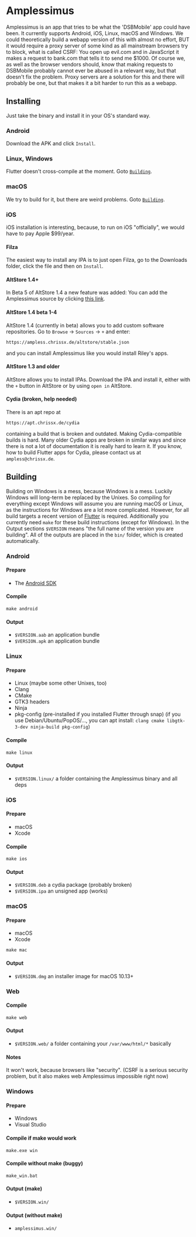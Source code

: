 # Amplessimus
Amplessimus is an app that tries to be what the 'DSBMobile' app could
have been. It currently supports Android, iOS, Linux, macOS and
Windows. We could theoretically build a webapp version of this with
almost no effort, BUT it would require a proxy server of some kind as
all mainstream browsers try to block, what is called CSRF: You open up
evil.com and in JavaScript it makes a request to bank.com that tells
it to send me $1000. Of course we, as well as the browser vendors
should, know that making requests to DSBMobile probably cannot ever
be abused in a relevant way, but that doesn't fix the problem. Proxy
servers are a solution for this and there will probably be one, but
that makes it a bit harder to run this as a webapp.

## Installing
Just take the binary and install it in your OS's standard way.
### Android
Download the APK and click `Install`.
### Linux, Windows
Flutter doesn't cross-compile at the moment. Goto [`Building`](#build).
### macOS
We try to build for it, but there are weird problems. Goto [`Building`](#build).
### iOS
iOS installation is interesting, because, to run on iOS "officially",
we would have to pay Apple $99/year.
#### Filza
The easiest way to install any IPA is to just open Filza, go to the
Downloads folder, click the file and then on `Install`.
#### AltStore 1.4+
In Beta 5 of AltStore 1.4 a new feature was added: You can add the Amplessimus
source by clicking
[this link](altstore://source?url=https://ampless.chrissx.de/altstore/stable.json).
#### AltStore 1.4 beta 1-4
AltStore 1.4 (currently in beta) allows you to add custom software
repositories. Go to `Browse` → `Sources` → `+` and enter:
```
https://ampless.chrissx.de/altstore/stable.json
```
and you can install Amplessimus like you would install Riley's apps.
#### AltStore 1.3 and older
AltStore allows you to install IPAs. Download the IPA and install it,
either with the `+` button in AltStore or by using `open in` AltStore.
#### Cydia (broken, help needed)
There is an apt repo at
```
https://apt.chrissx.de/cydia
```
containing a build that is broken and outdated. Making
Cydia-compatible builds is hard. Many older Cydia apps are broken in
similar ways and since there is not a lot of documentation it is
really hard to learn it. If you know, how to build Flutter apps for
Cydia, please contact us at `ampless@chrissx.de`.

## <a name="build"></a> Building
Building on Windows is a mess, because Windows is a mess. Luckily
Windows will long-term be replaced by the Unixes. So compiling for
everything except Windows will assume you are running macOS or Linux,
as the instructions for Windows are a lot more complicated. However,
for all build targets a recent version of
[Flutter](https://flutter.dev/docs/get-started/install) is required.
Additionally you currently need `make` for these build instructions
(except for Windows). In the Output sections `$VERSION` means
"the full name of the version you are building". All of the outputs
are placed in the `bin/` folder, which is created automatically.

### Android
#### Prepare
* The [Android SDK](https://developer.android.com/studio)
#### Compile
```
make android
```
#### Output
* `$VERSION.aab` an application bundle
* `$VERSION.apk` an application bundle

### Linux
#### Prepare
* Linux (maybe some other Unixes, too)
* Clang
* CMake
* GTK3 headers
* Ninja
* pkg-config
(pre-installed if you installed Flutter through snap)
(if you use Debian/Ubuntu/PopOS/…, you can apt install:
`clang cmake libgtk-3-dev ninja-build pkg-config`)
#### Compile
```
make linux
```
#### Output
* `$VERSION.linux/` a folder containing the Amplessimus binary and all deps

### iOS
#### Prepare
* macOS
* Xcode
#### Compile
```
make ios
```
#### Output
* `$VERSION.deb` a cydia package (probably broken)
* `$VERSION.ipa` an unsigned app (works)

### macOS
#### Prepare
* macOS
* Xcode
```
make mac
```
#### Output
* `$VERSION.dmg` an installer image for macOS 10.13+

### Web
#### Compile
```
make web
```
#### Output
* `$VERSION.web/` a folder containing your `/var/www/html/*` basically
#### Notes
It won't work, because browsers like "security". (CSRF is a serious security
problem, but it also makes web Amplessimus impossible right now)

### Windows
#### Prepare
* Windows
* Visual Studio
#### Compile if make would work
```
make.exe win
```
#### Compile without make (buggy)
```
make_win.bat
```
#### Output (make)
* `$VERSION.win/`
#### Output (without make)
* `amplessimus.win/`
